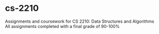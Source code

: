 # cs-2210
Assignments and coursework for CS 2210: Data Structures and Algorithms
All assignments completed with a final grade of 90-100%